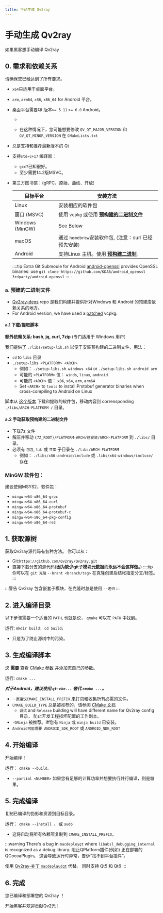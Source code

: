 ```yaml
---
title: 手动生成 Qv2ray
---
```


# 手动生成 Qv2ray

如果黑客想手动编译 Qv2ray

## 0. 需求和依赖关系

请确保您已经达到了所有要求。

- `x64`只适用于桌面平台。
- `arm`, `arm64`, `x86`, `x86_64` for Android 平台。

- 桌面平台需要Qt 版本`>= 5.11` `>= 6.0` Android。
  - ~~~从不想要将 Qv2ray 移植到更早或更晚版本的 Qt.~~
  - 在这种情况下，您可能想要修改 `QV_QT_MAJOR_VERSION` 和 `QV_QT_MINOR_VERSION` 在 `CMakeLists.txt`
- 总是支持和推荐最新版本的 Qt
- 支持`std=c+17` 编译器：
  - `gcc7`已知很好。
  - 至少需要14.2版MSVC。

- 第三方图书馆：(gRPC、原始、曲线、开放)

    | 目标平台            | 安装方法                                                 |
    | --------------- | ---------------------------------------------------- |
    | Linux           | 安装相应的软件包                                             |
    | 窗口 (MSVC)       | 使用 `vcpkg` 或使用 [**预构建的二进制文件**](#a-prebuilt-binaries) |
    | Windows (MinGW) | See [Below](#mingw-packages)                         |
    | macOS           | 通过 `homebrew`安装软件包, (注意：curl 已经预先安装)                 |
    | Android         | 支持Linux 主机。使用 [**预构建二进制**](#a-prebuilt-binaries),    |

    ::::tip Extra Git Submoule for Android [android-openssl](https://github.com/KDAB/android_openssl) provides OpenSSL binaries: use `git clone https://github.com/KDAB/android_openssl 3rdparty/android-openssl` ::: :

### a. 预建的二进制文件
- [Qv2ray-deps](https://github.com/Qv2ray/Qv2ray-deps/) repo 是我们构建并提供针对Windows 和 Android 的预建库依赖关系的地方。
- For Android version, we have used a [patched](https://github.com/Qv2ray/Qv2ray-deps/blob/master/0001_vcpkg_fix_curl_android_build.patch) vcpkg.

#### a.1 下载/提取脚本
**额外依赖关系: bash, jq, curl, 7zip** (专门适用于 Windows 用户)

我们提供了 `./libs/setup-lib.sh` 以便于安装预构建的二进制文件，用法：
- `cd` to `libs` 目录
- `./setup-libs <PLATFORM> <ARCH>`
  - 例如： `./setup-libs.sh windows x64` or `./setup-libs.sh android arm`
  - 可能的 `<PLATFORM>` 值： `winds`, `linux`, `android`
  - 可能的 `<ARCH>` 值： `x86`, `x64`, `arm`, `arm64`
  - Set `<ARCH>` to `tools` to install Protobuf generator binaries when cross-compiling to Android on Linux

脚本从 [这个版本](https://github.com/Qv2ray/Qv2ray-deps/releases/tag/release) 下载和提取的软件包，移动内容到 corrensponding `./libs/ARCH-PLATFORM /` 目录。

#### a.2 手动获取预构建的二进制文件

- 下载7z 文件
- 解压并移动 `{7Z_ROOT}/PLATFORM-ARCH/已安装/ARCH-PLATFORM` 到 `./libs/` 目录。
- 必须有 `包含`, `lib` 或 `共享` 子目录在 `./libs/ARCH-PLATFORM`
  - 例如： `./libs/x86-android/include` 或 `.libs/x64-windows/incluse/` 存在

### MinGW 软件包：
建议使用MSYS2，软件包：
- `mingw-w64-x86_64-grpc`
- `mingw-w64-x86_64-curl`
- `mingw-w64-x86_64-protobuf`
- `mingw-w64-x86_64-protobuf-c`
- `mingw-w64-x86_64-pkg-config`
- `mingw-w64-x86_64-re2`

## 1. 获取源树

获取Qv2ray源代码有各种方法。 你可以从：
- Git:`https://github.com/Qv2ray/Qv2ray.git`
- 直接下载分支的源代码(**因为缺少git子模块元数据而永远不会这样做。**) ::::tip 你可以在 `git 克隆` `--brant <branch/tag>` 在克隆创建后结帐指定分支/标签。 :::

:::警告 Qv2ray 包含嵌套子模块，在克隆时总是使用 `--递归` :::

## 2. 进入编译目录

以下步骤需要一个适当的 `PATH`, 也就是说， `qmake` 可以在 `PATH` 中找到。

运行: `mkdir build; cd build;`
- 只是为了防止源树中的污染。

## 3. 生成编译脚本

您 **需要** 查看 [CMake 参数](cmake-argument) 并添加您自己的参数。

运行: `cmake ...`

***对于Android，建议使用 `qt-cke...` 替代 `cmake ...`。***

- `一直建议CMAKE_INSTALL_PREFIX` 来打包和收集所有必需的文件。
- `CMAKE_BUILD_TYPE` 总是被推荐的，请参阅 [CMake 文档](https://cmake.org/cmake/help/latest/variable/CMAKE_BUILD_TYPE.html)
  - `调试` and `Release` building will have different name for Qv2ray config 目录， 防止开发工程损坏配置的工作副本。
- `-GNinja` 被推荐。iff您有 `Ninja` 或 `ninja build` 已安装。
- `Android可能需要 ANDROID_SDK_ROOT` 或 `ANDROID_NDK_ROOT`

## 4. 开始编译

开始编译！

运行： `cmake --build。`
- `--partial <NUMBER>` 如果您有足够的计算功率并想要执行并行编译，则是糖果。

## 5. 完成编译

复制已编译的伪影和资源到目标目录。

运行： `cmake --install 。` 或 `sudo`

- 这将自动将所有依赖项复制到 `CMAKE_INSTALL_PREFIX`。

:::warning There's a bug in `macdeployqt` where `libabsl_debugging_internal` is recognized as a debug library. 阻止QPlatform插件(例如) 正在部署的 QCocoaPlugin。 这会导致运行时异常，告诉“找不到平台插件”。

使用 [Qv2ray-补丁 `macdeplaudqt`](https://github.com/Qv2ray/macdeployqt-patched) 代替。 同时支持 Qt5 和 Qt6 :::

## 6. 完成
您已编译和部署您的 Qv2ray ！

开始黑客并欢迎贡献Qv2光！
